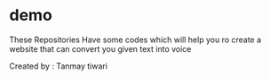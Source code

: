 # demo
These Repositories Have some codes which will help you ro create a website that can convert you given text into voice 



Created by : Tanmay tiwari